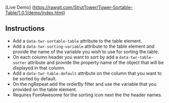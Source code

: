 [Live Demo] (https://rawgit.com/StrutTower/Tower-Sortable-Table/1.0.1/demo/index.html)

## Instructions

- Add a `data-twr-sortable-table` attribute to the table element.
- Add a `data-twr-sorting-variable` attribute to the table element and provide the name of the variable you wish to use for sorting the table.
- On each column header you want to sort by add a `data-twr-table-sorter` attribute and provide the property name of the object that will be displayed in that column.
- Add a `data-twr-table-default` attribute on the column that you want to be sorted by default.
- On the ngRepeat add the orderBy filter and use the variable that you provided on the table element.
- Requires FontAwesome for the sorting icon next the the header names.
